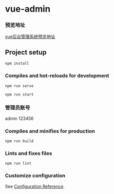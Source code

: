 # vue-admin
### 预览地址
[vue后台管理系统预览地址 ](http://47.102.159.133:8888/)
## Project setup
```
npm install
```

### Compiles and hot-reloads for development
```
npm run serve

npm run start
```
### 管理员账号
admin
123456


### Compiles and minifies for production
```
npm run build
```

### Lints and fixes files
```
npm run lint
```

### Customize configuration
See [Configuration Reference](https://cli.vuejs.org/config/).
